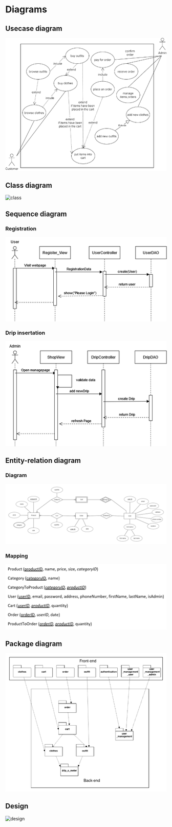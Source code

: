 # Diagrams

## Usecase diagram
![usecase](./diagrams/DripUseCase.drawio.png)

## Class diagram
![class]()

## Sequence diagram
### Registration
![sequence](./diagrams/Registration_sequence.drawio.png)
### Drip insertation
![sequence](./diagrams/Drip_insert_sequence.drawio.png)

## Entity-relation diagram
### Diagram
![entity-relation](./diagrams/DripShopERD.png)
### Mapping
![entity-relation](./diagrams/ERDmapping.PNG)


## Package diagram
![package](./diagrams/package.png)

## Design
![design]()
